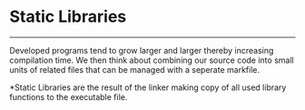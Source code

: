 # Static Libraries
----------------------------------------
Developed programs tend to grow larger and larger thereby increasing compilation time.
We then think about combining our source code into small units of related files that can be managed with a seperate markfile.

*Static Libraries are the result of the linker making copy of all used library functions to the executable file.

